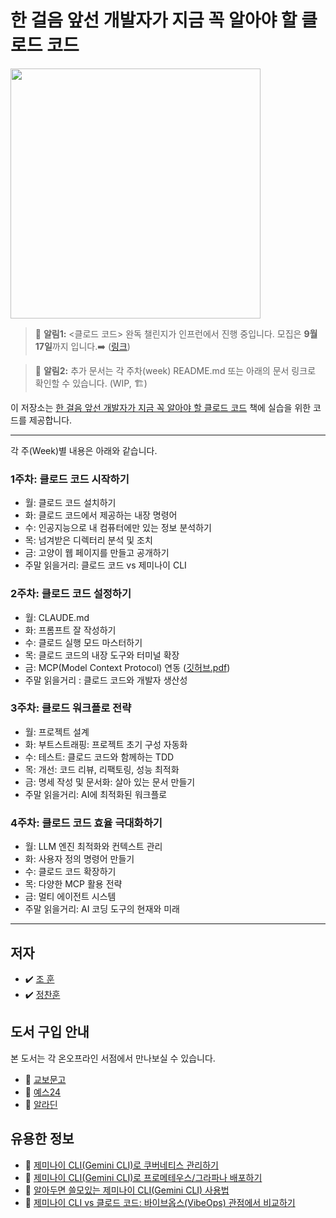 # 한 걸음 앞선 개발자가 지금 꼭 알아야 할 클로드 코드 
<a href="https://product.kyobobook.co.kr/detail/S000217402731">
<img src="https://contents.kyobobook.co.kr/sih/fit-in/458x0/pdt/9791140715725.jpg" width="400">
</a>
</br>

> 🔔 **알림1:** <클로드 코드> 완독 챌린지가 인프런에서 진행 중입니다. 모집은 **9월 17일**까지 입니다.➡️ ([링크](https://www.inflearn.com/challenge/4%EC%A3%BC-%EA%B3%BC%EC%A0%95-%ED%95%9C-%EA%B1%B8%EC%9D%8C-%EC%95%9E%EC%84%A0-%EA%B0%9C%EB%B0%9C%EC%9E%90%EB%A5%BC-%EC%9C%84))

> 🔔 **알림2:** 추가 문서는 각 주차(week) README.md 또는 아래의 문서 링크로 확인할 수 있습니다. (WIP, 🏗️) 

이 저장소는 [한 걸음 앞선 개발자가 지금 꼭 알아야  할 클로드  코드](https://www.yes24.com/product/goods/152379887) 책에 실습을 위한 코드를 제공합니다.

---

각 주(Week)별 내용은 아래와 같습니다.

### 1주차: 클로드  코드 시작하기  
  - 월: 클로드 코드 설치하기 
  - 화: 클로드 코드에서 제공하는 내장 명령어 
  - 수: 인공지능으로 내 컴퓨터에만 있는 정보 분석하기
  - 목: 넘겨받은 디렉터리 분석 및 조치  
  - 금: 고양이 웹 페이지를 만들고 공개하기 
  - 주말 읽을거리: 클로드 코드 vs 제미나이 CLI 

### 2주차: 클로드 코드 설정하기
  - 월: CLAUDE.md  
  - 화: 프롬프트 잘 작성하기  
  - 수: 클로드 실행 모드 마스터하기 
  - 목: 클로드 코드의 내장 도구와 터미널 확장
  - 금: MCP(Model Context Protocol) 연동 ([깃허브.pdf](./week2/Fri/%5B%ED%81%B4%EB%A1%9C%EB%93%9C_%EC%BD%94%EB%93%9C%5D_p196_%EA%B9%83%ED%97%88%EB%B8%8C_MCP_%EC%84%9C%EB%B2%84_%EC%B6%94%EA%B0%80%ED%95%98%EA%B8%B0.pdf)) 
  - 주말 읽을거리 : 클로드 코드와 개발자 생산성 

### 3주차: 클로드 워크플로 전략 
  - 월: 프로젝트 설계 
  - 화: 부트스트래핑: 프로젝트 초기 구성 자동화
  - 수: 테스트: 클로드 코드와 함께하는 TDD 
  - 목: 개선: 코드 리뷰, 리팩토링, 성능 최적화 
  - 금: 명세 작성 및 문서화: 살아 있는 문서 만들기 
  - 주말 읽을거리: AI에 최적화된 워크플로 

### 4주차: 클로드 코드 효율 극대화하기
  - 월: LLM 엔진 최적화와 컨텍스트 관리 
  - 화: 사용자 정의 명령어 만들기
  - 수: 클로드 코드 확장하기 
  - 목: 다양한 MCP 활용 전략 
  - 금: 멀티 에이전트 시스템 
  - 주말 읽을거리: AI 코딩 도구의 현재와 미래

---

## 저자
- ✔️   [조 훈](https://github.com/sysnet4admin)
- ✔️   [정찬훈](https://github.com/keyolk)

## 도서 구입 안내
본 도서는 각 온오프라인 서점에서 만나보실 수 있습니다.
- 📍  [교보문고](https://gilbut.co/c/25087705fh)
- 📍  [예스24](https://gilbut.co/c/25089736aH)
- 📍  [알라딘](https://gilbut.co/c/25082385Mq)

## 유용한 정보
-  📜 [제미나이 CLI(Gemini CLI)로 쿠버네티스 관리하기](https://yozm.wishket.com/magazine/detail/3228/)
-  📜 [제미나이 CLI(Gemini CLI)로 프로메테우스/그라파나 배포하기](https://yozm.wishket.com/magazine/detail/3239/)
-  📜 [알아두면 쓸모있는 제미나이 CLI(Gemini CLI) 사용법](https://yozm.wishket.com/magazine/detail/3259/)
-  📜 [제미나이 CLI vs 클로드 코드: 바이브옵스(VibeOps) 관점에서 비교하기](https://yozm.wishket.com/magazine/detail/3334/)


